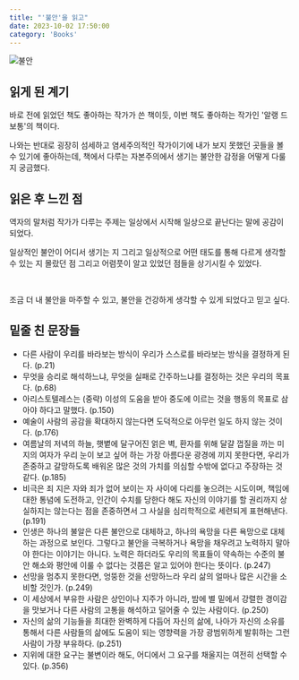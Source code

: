 ```yaml
---
title: "'불안'을 읽고"
date: 2023-10-02 17:50:00
category: 'Books'
---
```


![불안](https://github.com/hyesungoh/learningWhatIWant/assets/26461307/5ce9ece7-e1a4-4b9b-84d5-9443ab4fdac2)

## 읽게 된 계기

바로 전에 읽었던 책도 좋아하는 작가가 쓴 책이듯, 이번 책도 좋아하는 작가인 '알랭 드 보통'의 책이다.

나와는 반대로 굉장히 섬세하고 염세주의적인 작가이기에 내가 보지 못했던 곳들을 볼 수 있기에 좋아하는데, 책에서 다루는 자본주의에서 생기는 불안한 감정을 어떻게 다룰 지 궁금했다.

## 읽은 후 느낀 점

역자의 말처럼 작가가 다루는 주제는 일상에서 시작해 일상으로 끝난다는 말에 공감이 되었다.

일상적인 불안이 어디서 생기는 지 그리고 일상적으로 어떤 태도를 통해 다르게 생각할 수 있는 지 몰랐던 점 그리고 어렴풋이 알고 있었던 점들을 상기시킬 수 있었다.

<br />

조금 더 내 불안을 마주할 수 있고, 불안을 건강하게 생각할 수 있게 되었다고 믿고 싶다.

## 밑줄 친 문장들

* 다른 사람이 우리를 바라보는 방식이 우리가 스스로를 바라보는 방식을 결정하게 된다. (p.21)
* 무엇을 승리로 해석하느냐, 무엇을 실패로 간주하느냐를 결정하는 것은 우리의 목표다. (p.68)
* 아리스토텔레스는 (중략) 이성의 도움을 받아 중도에 이르는 것을 행동의 목표로 삼아야 하다고 말했다. (p.150)
* 예술이 사람의 공감을 확대하지 않는다면 도덕적으로 아무런 일도 하지 않는 것이다. (p.176)
* 여름날의 저녁의 하늘, 햇볕에 달구어진 얽은 벽, 환자를 위해 달걀 껍질을 까는 미지의 여자가 우리 눈이 보고 싶어 하는 가장 아름다운 광경에 끼지 못한다면, 우리가 존중하고 갈망하도록 배워온 많은 것의 가치를 의심할 수밖에 없다고 주장하는 것 같다. (p.185)
* 비극은 죄 지은 자와 죄가 없어 보이는 자 사이에 다리를 놓으려는 시도이며, 책임에 대한 통념에 도전하고, 인간이 수치를 당한다 해도 자신의 이야기를 할 권리까지 상실하지는 않는다는 점을 존중하면서 그 사실을 심리학적으로 세련되게 표현해낸다. (p.191)
* 인생은 하나의 불알은 다른 불안으로 대체하고, 하나의 욕망을 다른 욕망으로 대체하는 과정으로 보인다. 그렇다고 불안을 극복하거나 욕망을 채우려고 노력하지 말아야 한다는 이야기는 아니다. 노력은 하더라도 우리의 목표들이 약속하는 수준의 불안 해소와 평안에 이룰 수 없다는 것쯤은 알고 있어야 한다는 뜻이다. (p.247)
* 선망을 멈추지 못한다면, 엉뚱한 것을 선망하느라 우리 삶의 얼마나 많은 시간을 소비할 것인가. (p.249)
* 이 세상에서 부유한 사람은 상인이나 지주가 아니라, 밤에 별 밑에서 강렬한 경이감을 맛보거나 다른 사람의 고통을 해석하고 덜어줄 수 있는 사람이다. (p.250)
* 자신의 삶의 기능들을 최대한 완벽하게 다듬어 자신의 삶에, 나아가 자신의 소유를 통해서 다른 사람들의 삶에도 도움이 되는 영향력을 가장 광범위하게 발휘하는 그런 사람이 가장 부유하다. (p.251)
* 지위에 대한 요구는 불변이라 해도, 어디에서 그 요구를 채울지는 여전히 선택할 수 있다. (p.356)
